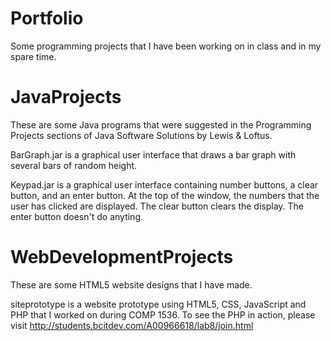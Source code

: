 # Portfolio
Some programming projects that I have been working on in class and in
my spare time.

# JavaProjects
These are some Java programs that were suggested in the Programming 
Projects sections of Java Software Solutions by Lewis & Loftus.

BarGraph.jar is a graphical user interface that draws a bar graph
with several bars of random height.

Keypad.jar is a graphical user interface containing number buttons, a 
clear button, and an enter button. At the top of the window, the 
numbers that the user has clicked are displayed. The clear button 
clears the display. The enter button doesn't do anyting.

# WebDevelopmentProjects
These are some HTML5 website designs that I have made.

siteprototype is a website prototype using HTML5, CSS, JavaScript and
PHP that I worked on during COMP 1536. To see the PHP in action, please
visit http://students.bcitdev.com/A00966618/lab8/join.html